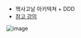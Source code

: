 -  헥사고날 아키텍쳐 + DDD
  - [참고 강의](https://www.udemy.com/course/microservices-clean-architecture-ddd-saga-outbox-kafka-kubernetes-k/learn/lecture/42194624#overview)


![image](https://github.com/AngryPig123/ddd_example/assets/86225268/b40ddbd5-2234-4c38-9f19-5e8c52fb6a4c)
